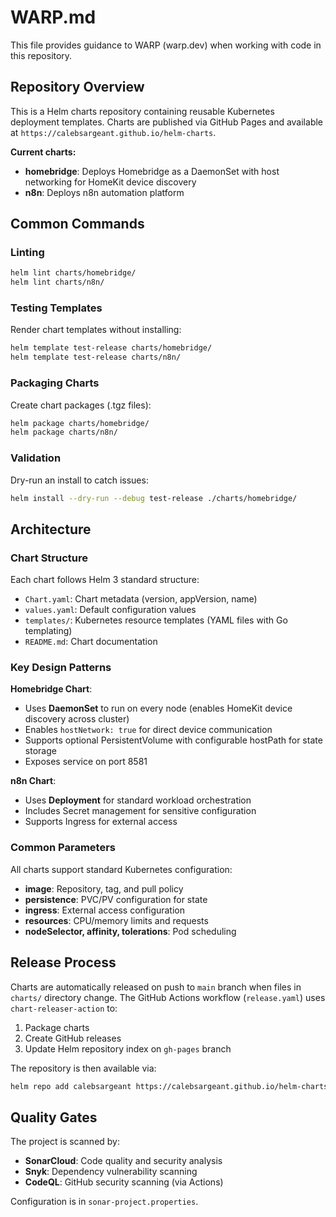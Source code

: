 # WARP.md

This file provides guidance to WARP (warp.dev) when working with code in this repository.

## Repository Overview

This is a Helm charts repository containing reusable Kubernetes deployment templates. Charts are published via GitHub Pages and available at `https://calebsargeant.github.io/helm-charts`.

**Current charts:**
- **homebridge**: Deploys Homebridge as a DaemonSet with host networking for HomeKit device discovery
- **n8n**: Deploys n8n automation platform

## Common Commands

### Linting
```bash
helm lint charts/homebridge/
helm lint charts/n8n/
```

### Testing Templates
Render chart templates without installing:
```bash
helm template test-release charts/homebridge/
helm template test-release charts/n8n/
```

### Packaging Charts
Create chart packages (.tgz files):
```bash
helm package charts/homebridge/
helm package charts/n8n/
```

### Validation
Dry-run an install to catch issues:
```bash
helm install --dry-run --debug test-release ./charts/homebridge/
```

## Architecture

### Chart Structure
Each chart follows Helm 3 standard structure:
- `Chart.yaml`: Chart metadata (version, appVersion, name)
- `values.yaml`: Default configuration values
- `templates/`: Kubernetes resource templates (YAML files with Go templating)
- `README.md`: Chart documentation

### Key Design Patterns

**Homebridge Chart**:
- Uses **DaemonSet** to run on every node (enables HomeKit device discovery across cluster)
- Enables `hostNetwork: true` for direct device communication
- Supports optional PersistentVolume with configurable hostPath for state storage
- Exposes service on port 8581

**n8n Chart**:
- Uses **Deployment** for standard workload orchestration
- Includes Secret management for sensitive configuration
- Supports Ingress for external access

### Common Parameters
All charts support standard Kubernetes configuration:
- **image**: Repository, tag, and pull policy
- **persistence**: PVC/PV configuration for state
- **ingress**: External access configuration
- **resources**: CPU/memory limits and requests
- **nodeSelector, affinity, tolerations**: Pod scheduling

## Release Process

Charts are automatically released on push to `main` branch when files in `charts/` directory change. The GitHub Actions workflow (`release.yaml`) uses `chart-releaser-action` to:
1. Package charts
2. Create GitHub releases
3. Update Helm repository index on `gh-pages` branch

The repository is then available via:
```bash
helm repo add calebsargeant https://calebsargeant.github.io/helm-charts
```

## Quality Gates

The project is scanned by:
- **SonarCloud**: Code quality and security analysis
- **Snyk**: Dependency vulnerability scanning
- **CodeQL**: GitHub security scanning (via Actions)

Configuration is in `sonar-project.properties`.
